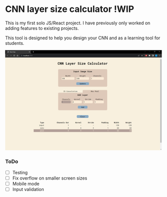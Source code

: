 # CNN layer size calculator !WIP

This is my first solo JS/React project. I have previously only worked on adding features to existing projects.

This tool is designed to help you design your CNN and as a learning tool for students.

![Full screen mode](img/full-screen.PNG)

### ToDo

- [ ] Testing
- [ ] Fix overflow on smaller screen sizes
- [ ] Mobile mode
- [ ] Input validation
